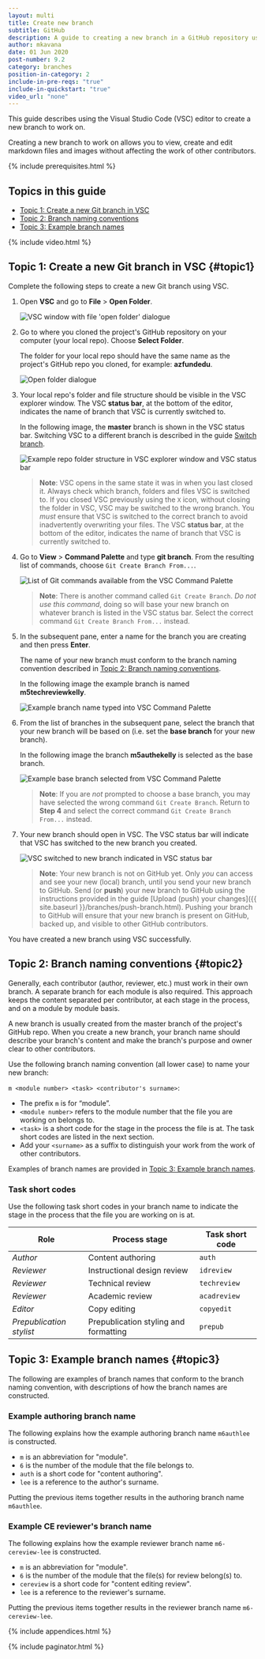 ```yaml
---
layout: multi
title: Create new branch
subtitle: GitHub
description: A guide to creating a new branch in a GitHub repository using VSC
author: mkavana
date: 01 Jun 2020
post-number: 9.2
category: branches
position-in-category: 2
include-in-pre-reqs: "true"
include-in-quickstart: "true"
video_url: "none"
---
```


This guide describes using the Visual Studio Code (VSC) editor to create a new branch to work on.

Creating a new branch to work on allows you to view, create and edit markdown files and images without affecting the work of other contributors.

{% include prerequisites.html %}

## Topics in this guide

- [Topic 1: Create a new Git branch in VSC](#topic1)
- [Topic 2: Branch naming conventions](#topic2)
- [Topic 3: Example branch names](#topic3)

{% include video.html %}

## Topic 1: Create a new Git branch in VSC {#topic1}

Complete the following steps to create a new Git branch using VSC.

1. Open **VSC** and go to **File** > **Open Folder**.

    ![VSC window with file 'open folder' dialogue](../assets/images/09-branches/create/github/git-createbranch-001.png)

2. Go to where you cloned the project's GitHub repository on your computer (your local repo). Choose **Select Folder**.

    The folder for your local repo should have the same name as the project's GitHub repo you cloned, for example: **azfundedu**.

    ![Open folder dialogue](../assets/images/09-branches/create/github/git-createbranch-002.png)

3. Your local repo's folder and file structure should be visible in the VSC explorer window. The VSC **status bar**, at the bottom of the editor, indicates the name of branch that VSC is currently switched to.

    In the following image, the **master** branch is shown in the VSC status bar. Switching VSC to a different branch is described in the guide [Switch branch]({{site.baseurl}}/branches/switch-branch.html).

    ![Example repo folder structure in VSC explorer window and VSC status bar](../assets/images/09-branches/create/github/git-createbranch-003.png)

    > **Note**: VSC opens in the same state it was in when you last closed it. Always check which branch, folders and files VSC is switched to. If you closed VSC previously using the `X` icon, without closing the folder in VSC, VSC may be switched to the wrong branch. You *must* ensure that VSC is switched to the correct branch to avoid inadvertently overwriting your files. The VSC **status bar**, at the bottom of the editor, indicates the name of branch that VSC is currently switched to.

4. Go to **View** > **Command Palette** and type **git branch**. From the resulting list of commands, choose `Git Create Branch From...`.

    ![List of Git commands available from the VSC Command Palette](../assets/images/09-branches/create/github/git-createbranch-004.png)

    > **Note**: There is another command called `Git Create Branch`. *Do not use this command*, doing so will base your new branch on whatever branch is listed in the VSC status bar. Select the correct command `Git Create Branch From...` instead.

5. In the subsequent pane, enter a name for the branch you are creating and then press **Enter**.

    The name of your new branch must conform to the branch naming convention described in [Topic 2: Branch naming conventions](#topic2).

    In the following image the example branch is named **m5techreviewkelly**.

    ![Example branch name typed into VSC Command Palette](../assets/images/09-branches/create/github/git-createbranch-005.png)

6. From the list of branches in the subsequent pane, select the branch that your new branch will be based on (i.e. set the **base branch** for your new branch).

    In the following image the branch **m5authekelly** is selected as the base branch.

    ![Example base branch selected from VSC Command Palette](../assets/images/09-branches/create/github/git-createbranch-006.png)

    > **Note**: If you are *not* prompted to choose a base branch, you may have selected the wrong command `Git Create Branch`. Return to **Step 4** and select the correct command `Git Create Branch From...` instead.

7. Your new branch should open in VSC. The VSC status bar will indicate that VSC has switched to the new branch you created.

    ![VSC switched to new branch indicated in VSC status bar](../assets/images/09-branches/create/github/git-createbranch-007.png)

    > **Note**: Your new branch is not on GitHub yet. Only *you* can access and see your new (local) branch, until you send your new branch to GitHub. Send (or **push**) your new branch to GitHub using the instructions provided in the guide [Upload (push) your changes]({{ site.baseurl }}/branches/push-branch.html). Pushing your branch to GitHub will ensure that your new branch is present on GitHub, backed up, and visible to other GitHub contributors.

You have created a new branch using VSC successfully.

## Topic 2: Branch naming conventions {#topic2}

Generally, each contributor (author, reviewer, etc.) must work in their own branch. A separate branch for each module is also required. This approach keeps the content separated per contributor, at each stage in the process, and on a module by module basis.

A new branch is usually created from the master branch of the project's GitHub repo. When you create a new branch, your branch name should describe your branch's content and make the branch's purpose and owner clear to other contributors.

Use the following branch naming convention (all lower case) to name your new branch:

`m <module number> <task> <contributor's surname>`:

- The prefix `m` is for “module”.
- `<module number>` refers to the module number that the file you are working on belongs to.
- `<task>` is a short code for the stage in the process the file is at. The task short codes are listed in the next section.
- Add your `<surname>` as a suffix to distinguish your work from the work of other contributors.

Examples of branch names are provided in [Topic 3: Example branch names](#topic3).

### Task short codes

Use the following task short codes in your branch name to indicate the stage in the process that the file you are working on is at.

|Role|Process stage|Task short code|
|---|---|---|
|*Author*|Content authoring|`auth`|
|*Reviewer*|Instructional design review|`idreview`|
|*Reviewer*|Technical review|`techreview`|
|*Reviewer*|Academic review|`acadreview`|
|*Editor*|Copy editing|`copyedit`|
|*Prepublication stylist*|Prepublication styling and formatting|`prepub`|

## Topic 3: Example branch names {#topic3}

The following are examples of branch names that conform to the branch naming convention, with descriptions of how the branch names are constructed.

### Example authoring branch name

The following explains how the example authoring branch name `m6authlee` is constructed.

- `m` is an abbreviation for "module".
- `6` is the number of the module that the file belongs to.
- `auth` is a short code for "content authoring".
- `lee` is a reference to the author's surname.

Putting the previous items together results in the authoring branch name `m6authlee`.

### Example CE reviewer's branch name

The following explains how the example reviewer branch name `m6-cereview-lee` is constructed.

- `m` is an abbreviation for "module".
- `6` is the number of the module that the file(s) for review belong(s) to.
- `cereview` is a short code for "content editing review".
- `lee` is a reference to the reviewer's surname.

Putting the previous items together results in the reviewer branch name `m6-cereview-lee`.

{% include appendices.html %}

{% include paginator.html %}

